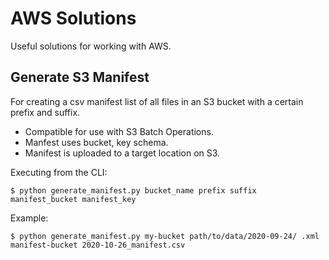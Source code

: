# AWS Solutions
Useful solutions for working with AWS.

## Generate S3 Manifest
For creating a csv manifest list of all files in an S3 bucket with a certain prefix and suffix. 
- Compatible for use with S3 Batch Operations.
- Manfest uses bucket, key schema.
- Manifest is uploaded to a target location on S3.

Executing from the CLI:
```
$ python generate_manifest.py bucket_name prefix suffix manifest_bucket manifest_key
```

Example:
```
$ python generate_manifest.py my-bucket path/to/data/2020-09-24/ .xml manifest-bucket 2020-10-26_manifest.csv
```